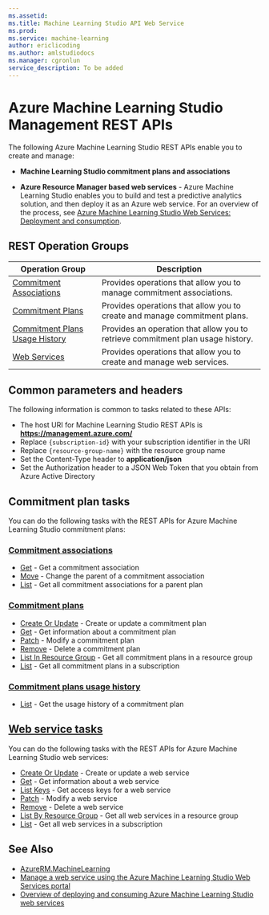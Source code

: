 ```yaml
---
ms.assetid: 
ms.title: Machine Learning Studio API Web Service
ms.prod: 
ms.service: machine-learning
author: ericlicoding
ms.author: amlstudiodocs
ms.manager: cgronlun
service_description: To be added
---
```


# Azure Machine Learning Studio Management REST APIs

The following Azure Machine Learning Studio REST APIs enable you to create and manage:

- **Machine Learning Studio commitment plans and associations**

- **Azure Resource Manager based web services** - Azure Machine Learning Studio enables you to build and test a predictive analytics solution, and then deploy it as an Azure web service. 
For an overview of the process, see [Azure Machine Learning Studio Web Services: Deployment and consumption](/azure/machine-learning/studio/deploy-consume-web-service-guide).


## REST Operation Groups

| Operation Group | Description |
|-----------------|-------------|
|  [Commitment Associations](/rest/api/machinelearning/commitmentassociations) | Provides operations that allow you to manage commitment associations. |
|  [Commitment Plans](/rest/api/machinelearning/commitmentplans) | Provides operations that allow you to create and manage commitment plans. |
|  [Commitment Plans Usage History](/rest/api/machinelearning/usagehistory) | Provides an operation that allow you to retrieve commitment plan usage history. |
|  [Web Services](/rest/api/machinelearning/webservices) | Provides operations that allow you to create and manage web services. |

## Common parameters and headers

The following information is common to tasks related to these APIs:

- The host URI for Machine Learning Studio REST APIs is **https://management.azure.com/**
- Replace `{subscription-id}` with your subscription identifier in the URI
- Replace `{resource-group-name}` with the resource group name
- Set the Content-Type header to **application/json**
- Set the Authorization header to a JSON Web Token that you obtain from Azure Active Directory <!-- This topic doesn't exist anymore: (for more information, see [Authenticating Azure Resource Manager requests](https://msdn.microsoft.com/library/azure/dn790557.aspx))-->

## Commitment plan tasks
You can do the following tasks with the REST APIs for Azure Machine Learning Studio commitment plans:

### [Commitment associations](/rest/api/machinelearning/commitmentassociations)
- [Get](/rest/api/machinelearning/CommitmentAssociations/Get) - Get a commitment association
- [Move](/rest/api/machinelearning/CommitmentAssociations/Move) - Change the parent of a commitment association
- [List](/rest/api/machinelearning/CommitmentAssociations/List) - Get all commitment associations for a parent plan

### [Commitment plans](/rest/api/machinelearning/commitmentplans)
- [Create Or Update](/rest/api/machinelearning/CommitmentPlans/CreateOrUpdate) - Create or update a commitment plan
- [Get](/rest/api/machinelearning/CommitmentPlans/Get) - Get information about a commitment plan
- [Patch](/rest/api/machinelearning/CommitmentPlans/Patch) - Modify a commitment plan
- [Remove](/rest/api/machinelearning/CommitmentPlans/Remove) - Delete a commitment plan
- [List In Resource Group](/rest/api/machinelearning/CommitmentPlans/ListInResourceGroup) - Get all commitment plans in a resource group
- [List](/rest/api/machinelearning/CommitmentPlans/List) - Get all commitment plans in a subscription

### [Commitment plans usage history](/rest/api/machinelearning/usagehistory)
- [List](/rest/api/machinelearning/UsageHistory/List) - Get the usage history of a commitment plan

## [Web service tasks](/rest/api/machinelearning/webservices)
You can do the following tasks with the REST APIs for Azure Machine Learning Studio web services:

- [Create Or Update](/rest/api/machinelearning/WebServices/CreateOrUpdate) - Create or update a web service
- [Get](/rest/api/machinelearning/WebServices/Get) - Get information about a web service
- [List Keys](/rest/api/machinelearning/WebServices/ListKeys) - Get access keys for a web service
- [Patch](/rest/api/machinelearning/WebServices/Patch) - Modify a web service
- [Remove](/rest/api/machinelearning/WebServices/Remove) - Delete a web service
- [List By Resource Group](/rest/api/machinelearning/WebServices/ListByResourceGroup) - Get all web services in a resource group
- [List](/rest/api/machinelearning/WebServices/List) - Get all web services in a subscription


## See Also

- [AzureRM.MachineLearning](/powershell/module/azurerm.machinelearning/)
- [Manage a web service using the Azure Machine Learning Studio Web Services portal](/azure/machine-learning/studio/manage-new-webservice)
- [Overview of deploying and consuming Azure Machine Learning Studio web services](/azure/machine-learning/studio/deploy-consume-web-service-guide)
